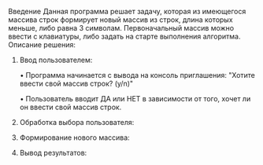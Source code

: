 Введение
Данная программа решает задачу, которая из имеющегося массива строк формирует новый массив из строк, длина которых меньше, либо равна 3 символам. Первоначальный массив можно ввести с клавиатуры, либо задать на старте выполнения алгоритма.
Описание решения:
1. Ввод пользователем:

   • Программа начинается с вывода на консоль приглашения: "Хотите ввести свой массив строк? (y/n)"

   • Пользователь вводит ДА или НЕТ в зависимости от того, хочет ли он ввести свой массив строк.


2. Обработка выбора пользователя:

3. Формирование нового массива:

4. Вывод результатов:
